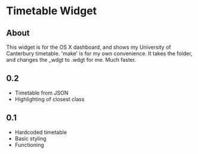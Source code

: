 Timetable Widget
================

About
-----

This widget is for the OS X dashboard, and shows my University of Canterbury timetable.
'make' is for my own convenience. It takes the folder, and changes the _wdgt to .wdgt for me. Much faster.

0.2
---
+ Timetable from JSON
+ Highlighting of closest class

0.1
---
+ Hardcoded timetable
+ Basic styling
+ Functioning